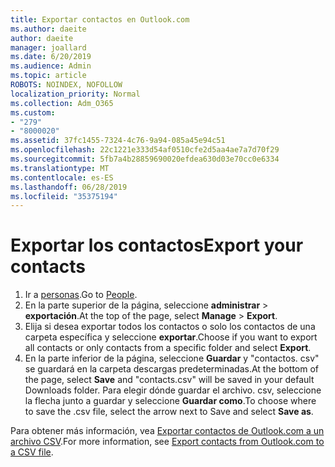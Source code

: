 ```yaml
---
title: Exportar contactos en Outlook.com
ms.author: daeite
author: daeite
manager: joallard
ms.date: 6/20/2019
ms.audience: Admin
ms.topic: article
ROBOTS: NOINDEX, NOFOLLOW
localization_priority: Normal
ms.collection: Adm_O365
ms.custom:
- "279"
- "8000020"
ms.assetid: 37fc1455-7324-4c76-9a94-085a45e94c51
ms.openlocfilehash: 22c1221e333d54af0510cfe2d5aa4ae7a7d70f29
ms.sourcegitcommit: 5fb7a4b28859690020efdea630d03e70cc0e6334
ms.translationtype: MT
ms.contentlocale: es-ES
ms.lasthandoff: 06/28/2019
ms.locfileid: "35375194"
---
```

# <a name="export-your-contacts"></a><span data-ttu-id="05d38-102">Exportar los contactos</span><span class="sxs-lookup"><span data-stu-id="05d38-102">Export your contacts</span></span>

1. <span data-ttu-id="05d38-103">Ir a [personas](https://outlook.live.com/people/).</span><span class="sxs-lookup"><span data-stu-id="05d38-103">Go to [People](https://outlook.live.com/people/).</span></span>
2. <span data-ttu-id="05d38-104">En la parte superior de la página, seleccione **administrar** \> **exportación**.</span><span class="sxs-lookup"><span data-stu-id="05d38-104">At the top of the page, select **Manage** \> **Export**.</span></span>
3. <span data-ttu-id="05d38-105">Elija si desea exportar todos los contactos o solo los contactos de una carpeta específica y seleccione **exportar**.</span><span class="sxs-lookup"><span data-stu-id="05d38-105">Choose if you want to export all contacts or only contacts from a specific folder and select **Export**.</span></span>
4. <span data-ttu-id="05d38-106">En la parte inferior de la página, seleccione **Guardar** y "contactos. csv" se guardará en la carpeta descargas predeterminadas.</span><span class="sxs-lookup"><span data-stu-id="05d38-106">At the bottom of the page, select **Save** and "contacts.csv" will be saved in your default Downloads folder.</span></span> <span data-ttu-id="05d38-107">Para elegir dónde guardar el archivo. csv, seleccione la flecha junto a guardar y seleccione **Guardar como**.</span><span class="sxs-lookup"><span data-stu-id="05d38-107">To choose where to save the .csv file, select the arrow next to Save and select **Save as**.</span></span>

<span data-ttu-id="05d38-108">Para obtener más información, vea [Exportar contactos de Outlook.com a un archivo CSV](https://support.office.com/article/578cca22-3550-4c73-b3f0-9978cfeac83f?wt.mc_id=Office_Outlook_com_Alchemy).</span><span class="sxs-lookup"><span data-stu-id="05d38-108">For more information, see [Export contacts from Outlook.com to a CSV file](https://support.office.com/article/578cca22-3550-4c73-b3f0-9978cfeac83f?wt.mc_id=Office_Outlook_com_Alchemy).</span></span>